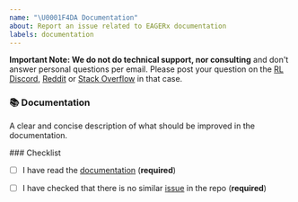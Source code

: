 ```yaml
---
name: "\U0001F4DA Documentation"
about: Report an issue related to EAGERx documentation
labels: documentation
---
```


**Important Note: We do not do technical support, nor consulting** and don't answer personal questions per email.
Please post your question on the [RL Discord](https://discord.com/invite/xhfNqQv), [Reddit](https://www.reddit.com/r/reinforcementlearning/) or [Stack Overflow](https://stackoverflow.com/) in that case.

### 📚 Documentation

A clear and concise description of what should be improved in the documentation.

### Checklist

- [ ] I have read the [documentation](https://eagerx.readthedocs.io) (**required**)
- [ ] I have checked that there is no similar [issue](https://github.com/eager-dev/eagerx/issues) in the repo (**required**)



<!--- This Template is an edited version of the one from https://github.com/DLR-RM/stable-baselines3 which is an edited version of the one from https://github.com/pytorch/pytorch -->

